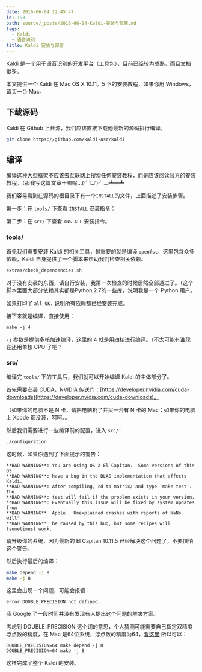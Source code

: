 ```yaml
---
date: 2016-06-04 12:45:47
id: 198
path: source/_posts/2016-06-04-Kaldi-安装与部署.md
tags:
  - Kaldi
  - 语音识别
title: Kaldi 安装与部署
---
```


Kaldi 是一个用于语音识别的开发平台（工具包），目前已经较为成熟，而且文档很多。

本文提供一个 Kaldi 在 Mac OS X 10.11。5 下的安装教程，如果你用 Windows，请买一台 Mac。

## 下载源码

Kaldi 在 Github 上开源，我们应该直接下载他最新的源码执行编译。

```bash
git clone https://github.com/kaldi-asr/kaldi
```

## 编译

编译这种大型框架不应该去互联网上搜索任何安装教程，而是应该阅读官方的安装教程。（那我写这篇文章干嘛呢…(╯‵□′)╯︵┻━┻

<!--more-->

我们容易看到在源码的根目录下有一个`INSTALL`的文件，上面描述了安装步骤。

第一步：在 `tools/` 下查看 `INSTALL` 安装指令；

第二步：在 `src/` 下查看 `INSTALL` 安装指令。

### tools/

首先我们需要安装 Kaldi 的相关工具，最重要的就是编译 `openfst`，这里包含众多依赖，Kaldi 自身提供了一个脚本来帮助我们检查相关依赖。

```bash
extras/check_dependencies.sh
```

对于没有安装的东西，请自行安装，我第一次检查的时候居然全部通过了。（这个脚本里面大部分依赖其实都是Python 2.7的一些库，说明我是一个 Python 用户。

如果打印了 `all OK.` 说明所有依赖都已经安装完成。

接下来就是编译，直接使用：

```
make -j 4
```

`-j` 参数是提供多核加速编译，这里的 4 就是用四核进行编译。（不太可能有谁现在还用单核 CPU 了吧？ 

### src/

编译完 `tools/` 下的工具后，我们就可以开始编译 Kaldi 的主体部分了。

首先需要安装 CUDA，NVIDIA 传送门：[https://developer.nvidia.com/cuda-downloads](https://developer.nvidia.com/cuda-downloads)。

（如果你的电脑不是 N 卡，请把电脑扔了并买一台有 N 卡的 Mac；如果你的电脑上 Xcode 都没装，呵呵。。

然后我们需要进行一些编译前的配置，进入 `src/`：

```bash
./configuration
```

这时候，如果你遇到了下面提示的警告：

```
**BAD WARNING**: You are using OS X El Capitan.  Some versions of this OS
**BAD WARNING**: have a bug in the BLAS implementation that affects Kaldi.
**BAD WARNING**: After compiling, cd to matrix/ and type 'make test'.  The
**BAD WARNING**: test will fail if the problem exists in your version. 
**BAD WARNING**: Eventually this issue will be fixed by system updates from
**BAD WARNING**  Apple.  Unexplained crashes with reports of NaNs will"
**BAD WARNING**  be caused by this bug, but some recipes will (sometimes) work.
```

请升级你的系统，因为最新的 El Capitan 10.11.5 已经解决这个问题了，不要惧怕这个警告。

然后执行最后的编译：

```bash
make depend -j 8
make -j 8
```

这里会出现一个问题，可能会报错：

```
error DOUBLE_PRECISION not defined.
```

我 Google 了一段时间并没有发现有人提出这个问题的解决方案。

考虑到 DOUBLE_PRECISION 这个词的意思，个人猜测可能需要自己指定双精度浮点数的精度，在 Mac 是64位系统，浮点数的精度为64，[看这里](https://developer.apple.com/library/ios/documentation/System/Conceptual/ManPages_iPhoneOS/man3/float.3.html) 所以可以：

```
DOUBLE_PRECISION=64 make depend -j 8
DOUBLE_PRECISION=64 make -j 8
```

这样完成了整个 Kaldi 的安装。